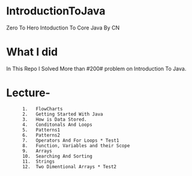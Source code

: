 # IntroductionToJava
Zero To Hero Intoduction To Core Java By CN

# What I did

In This Repo I Solved More than #200# problem on Introduction To Java.

# Lecture-
          1.   FlowCharts
          2.   Getting Started With Java
          3.   How is Data Stored.
          4.   Conditonals And Loops
          5.   Patterns1 
          6.   Patterns2
          7.   Operators And For Loops * Test1
          8.   Function, Variables and their Scope
          9.   Arrays
          10.  Searching And Sorting
          11.  Strings
          12.  Two Dimentional Arrays * Test2
          

